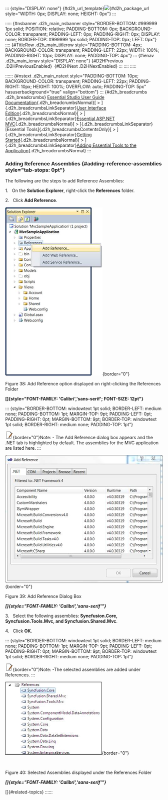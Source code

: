 ::: {style="DISPLAY: none"}
[](ms-xhelp:///?Id=d2h_url_template){#d2h_url_template}![](!package_url!){#d2h_package_url style="WIDTH: 0px; DISPLAY: none; HEIGHT: 0px"}
:::

::::: {#nsbanner .d2h_main_nsbanner style="BORDER-BOTTOM: #999999 1px solid; POSITION: relative; PADDING-BOTTOM: 0px; BACKGROUND-COLOR: transparent; PADDING-LEFT: 0px; PADDING-RIGHT: 0px; DISPLAY: none; BORDER-TOP: #999999 1px solid; PADDING-TOP: 0px; LEFT: 0px"}
:::: {#TitleRow .d2h_main_titlerow style="PADDING-BOTTOM: 4px; BACKGROUND-COLOR: transparent; PADDING-LEFT: 22px; WIDTH: 100%; PADDING-RIGHT: 10px; DISPLAY: none; PADDING-TOP: 4px"}
::: {#ienav .d2h_main_ienav style="DISPLAY: none"}
[](ms-xhelp:///?Id=6fc95279-2c42-4398-a914-ba2016500be0){#D2HPrevious .D2HPreviousEnabled}  [](ms-xhelp:///?Id=a8c2ed7c-e52c-409b-b27d-bb12c15df2e0){#D2HNext .D2HNextEnabled}
:::
::::
:::::

:::::: {#nstext .d2h_main_nstext style="PADDING-BOTTOM: 10px; BACKGROUND-COLOR: transparent; PADDING-LEFT: 22px; PADDING-RIGHT: 10px; HEIGHT: 100%; OVERFLOW: auto; PADDING-TOP: 5px" hasuserbackground="true" valign="bottom"}
::: {#d2h_breadcrumbs .d2h_breadcrumbs}
[Essential Studio User Guide Documentation](ms-xhelp:///?Id=12457748-09e3-4d74-a240-8e049cedf030){.d2h_breadcrumbsNormal}[ \> ]{.d2h_breadcrumbsLinkSeparator}[User Interface Edition](ms-xhelp:///?Id=c29296b7-531c-413b-a0ec-488ca1f7f669){.d2h_breadcrumbsNormal}[ \> ]{.d2h_breadcrumbsLinkSeparator}[Essential ASP.NET MVC](ms-xhelp:///?Id=4b14e7d1-65c4-4f67-b1aa-2c37709905a5){.d2h_breadcrumbsNormal}[ \> ]{.d2h_breadcrumbsLinkSeparator}[Essential Tools]{.d2h_breadcrumbsContentsOnly}[ \> ]{.d2h_breadcrumbsLinkSeparator}[Getting Started](ms-xhelp:///?Id=719c055e-a029-45a1-90f0-c5c2b8bae2a4){.d2h_breadcrumbsNormal}[ \> ]{.d2h_breadcrumbsLinkSeparator}[Adding Essential Tools to the Application](ms-xhelp:///?Id=6fc95279-2c42-4398-a914-ba2016500be0){.d2h_breadcrumbsNormal}
:::

### Adding Reference Assemblies {#adding-reference-assemblies style="tab-stops: 0pt"}

The following are the steps to add Reference Assemblies:

1.   On the **Solution Explorer**, right-click the **References** folder.

2.   Click **Add Reference**.

![](ImagesExt/image56_44.jpg){border="0"}

Figure 38: Add Reference option displayed on right-clicking the References Folder

**[]{style="FONT-FAMILY: 'Calibri','sans-serif'; FONT-SIZE: 12pt"}** 

::: {style="BORDER-BOTTOM: windowtext 1pt solid; BORDER-LEFT: medium none; PADDING-BOTTOM: 1pt; MARGIN-TOP: 9pt; PADDING-LEFT: 0pt; PADDING-RIGHT: 0pt; MARGIN-BOTTOM: 9pt; BORDER-TOP: windowtext 1pt solid; BORDER-RIGHT: medium none; PADDING-TOP: 1pt"}
 

![](ImagesExt/image56_5.jpg){border="0"}Note: - The Add Reference dialog box appears and the .NET tab is highlighted by default. The assemblies for the MVC application are listed here.
:::

![](ImagesExt/image56_45.jpg){border="0"}

Figure 39: Add Reference Dialog Box

***[]{style="FONT-FAMILY: 'Calibri','sans-serif'"}*** 

3.   Select the following assemblies: **Syncfusion.Core, Syncfusion.Tools.Mvc, and Syncfusion.Shared.Mvc**.

4.   Click **OK**.

::: {style="BORDER-BOTTOM: windowtext 1pt solid; BORDER-LEFT: medium none; PADDING-BOTTOM: 1pt; MARGIN-TOP: 9pt; PADDING-LEFT: 0pt; PADDING-RIGHT: 0pt; MARGIN-BOTTOM: 9pt; BORDER-TOP: windowtext 1pt solid; BORDER-RIGHT: medium none; PADDING-TOP: 1pt"}
 

![](ImagesExt/image56_5.jpg){border="0"}Note: -The selected assemblies are added under References.
:::

![Description: C:\\Users\\premkumard\\Desktop\\references.png](ImagesExt/image56_46.jpg){border="0"}

 

Figure 40: Selected Assemblies displayed under the References Folder

***[]{style="FONT-FAMILY: 'Calibri','sans-serif'"}*** 

[]{#related-topics}
::::::
